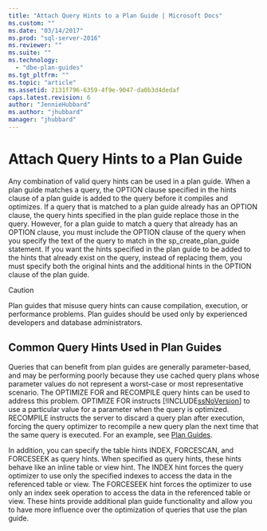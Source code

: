 ```yaml
---
title: "Attach Query Hints to a Plan Guide | Microsoft Docs"
ms.custom: ""
ms.date: "03/14/2017"
ms.prod: "sql-server-2016"
ms.reviewer: ""
ms.suite: ""
ms.technology: 
  - "dbe-plan-guides"
ms.tgt_pltfrm: ""
ms.topic: "article"
ms.assetid: 2131f796-6359-4f9e-9047-da0b3d4dedaf
caps.latest.revision: 6
author: "JennieHubbard"
ms.author: "jhubbard"
manager: "jhubbard"
---
```

# Attach Query Hints to a Plan Guide
  Any combination of valid query hints can be used in a plan guide. When a plan guide matches a query, the OPTION clause specified in the hints clause of a plan guide is added to the query before it compiles and optimizes. If a query that is matched to a plan guide already has an OPTION clause, the query hints specified in the plan guide replace those in the query. However, for a plan guide to match a query that already has an OPTION clause, you must include the OPTION clause of the query when you specify the text of the query to match in the sp_create_plan_guide statement. If you want the hints specified in the plan guide to be added to the hints that already exist on the query, instead of replacing them, you must specify both the original hints and the additional hints in the OPTION clause of the plan guide.  
  
> [!CAUTION]  
>  Plan guides that misuse query hints can cause compilation, execution, or performance problems. Plan guides should be used only by experienced developers and database administrators.  
  
## Common Query Hints Used in Plan Guides  
 Queries that can benefit from plan guides are generally parameter-based, and may be performing poorly because they use cached query plans whose parameter values do not represent a worst-case or most representative scenario. The OPTIMIZE FOR and RECOMPILE query hints can be used to address this problem. OPTIMIZE FOR instructs [!INCLUDE[ssNoVersion](../../includes/ssnoversion-md.md)] to use a particular value for a parameter when the query is optimized. RECOMPILE instructs the server to discard a query plan after execution, forcing the query optimizer to recompile a new query plan the next time that the same query is executed. For an example, see [Plan Guides](../../relational-databases/performance/plan-guides.md).  
  
 In addition, you can specify the table hints INDEX, FORCESCAN, and FORCESEEK as query hints. When specified as query hints, these hints behave like an inline table or view hint. The INDEX hint forces the query optimizer to use only the specified indexes to access the data in the referenced table or view. The FORCESEEK hint forces the optimizer to use only an index seek operation to access the data in the referenced table or view. These hints provide additional plan guide functionality and allow you to have more influence over the optimization of queries that use the plan guide.  
  
  